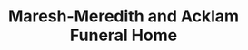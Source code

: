 ---
title: "Maresh-Meredith and Acklam Funeral Home"
url: /racine/maresh-meredith-and-acklam-funeral-home/
shop: Bestattungen
---